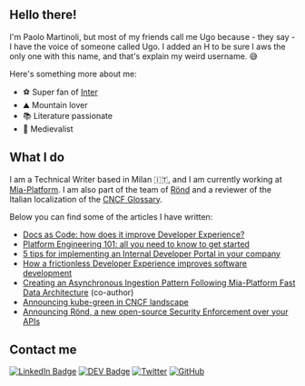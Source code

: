 ## Hello there!

I'm Paolo Martinoli, but most of my friends call me Ugo because - they say - I have the voice of someone called Ugo. I added an H to be sure I aws the only one with this name, and that's explain my weird username. :sweat_smile:

Here's something more about me:

- :soccer: Super fan of [Inter](https://www.inter.it)
- :mountain: Mountain lover
- :books: Literature passionate
- :european_castle: Medievalist

## What I do

I am a Technical Writer based in Milan :it:, and I am currently working at [Mia-Platform](https://github.com/mia-platform). I am also part of the team of [Rönd](https://github.com/rond-authz) and a reviewer of the Italian localization of the [CNCF Glossary](https://github.com/cncf/glossary).

Below you can find some of the articles I have written:

- [Docs as Code: how does it improve Developer Experience?](https://blog.mia-platform.eu/en/docs-as-code-how-does-it-improve-developer-experience?utm_source=github&utm_medium=pm-profile)
- [Platform Engineering 101: all you need to know to get started](https://blog.mia-platform.eu/en/platform-engineering-101-all-you-need-to-know-to-get-started?utm_source=github&utm_medium=pm-profile)
- [5 tips for implementing an Internal Developer Portal in your company](https://blog.mia-platform.eu/en/5-tips-for-implementing-internal-developer-portal-in-your-company?utm_source=github&utm_medium=pm-profile)
- [How a frictionless Developer Experience improves software development](https://blog.mia-platform.eu/en/how-a-frictionless-developer-experience-improves-software-development?utm_source=github&utm_medium=pm-profile)
- [Creating an Asynchronous Ingestion Pattern Following Mia-Platform Fast Data Architecture](https://aws.amazon.com/it/blogs/apn/creating-an-asynchronous-ingestion-pattern-following-mia-platform-fast-data-architecture/) (co-author)
- [Announcing kube-green in CNCF landscape](https://kube-green.dev/blog/cncf-landscape/)
- [Announcing Rönd, a new open-source Security Enforcement over your APIs](https://blog.mia-platform.eu/en/announcing-rond-new-open-source-security-enforcement-over-your-apis?utm_source=github&utm_medium=pm-profile)

## Contact me
[![LinkedIn Badge](https://img.shields.io/badge/-LinkedIn-blue?style=for-the-badge&logo=Linkedin&link=https://www.linkedin.com/in/paolo-e-m-martinoli/)](https://www.linkedin.com/in/paolo-e-m-martinoli/)
[![DEV Badge](https://img.shields.io/badge/-DEV-c14438?style=for-the-badge&logo=Dev.to&labelColor=black&color=black&link=https://dev.to/ugho16)](https://dev.to/ugho16)
[![Twitter](https://img.shields.io/badge/twitter-%2312100E.svg?&style=for-the-badge&logo=twitter&labelColor=blue&logoColor=white&color=blue&link=https://twitter.com/el_ugho)](https://twitter.com/el_ugho)
[![GitHub](https://img.shields.io/badge/GitHub-%2312100E.svg?&style=for-the-badge&logo=Github&labelColor=black&color=black&logoColor=white&link=https://github.com/ugho16)](https://github.com/ugho16)
